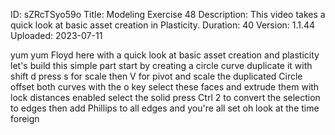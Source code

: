ID: sZRcTSyo59o
Title: Modeling Exercise 48
Description: This video takes a quick look at basic asset creation in Plasticity.
Duration: 40
Version: 1.1.44
Uploaded: 2023-07-11

yum yum
Floyd here with a quick look at basic
asset creation and plasticity let's
build this simple part start by creating
a circle curve duplicate it with shift d
press s for scale then V for pivot and
scale the duplicated Circle offset both
curves with the o key
select these faces and extrude them with
lock distances enabled select the solid
press Ctrl 2 to convert the selection to
edges then add Phillips to all edges and
you're all set oh look at the time
foreign
